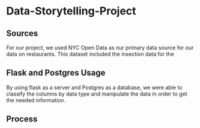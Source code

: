 # Data-Storytelling-Project

## Sources

For our project, we used NYC Open Data as our primary data source for our data on restaurants. This dataset included the insection data for the 

## Flask and Postgres Usage

By using flask as a server and Postgres as a database, we were able to classify the columns by data type and manipulate the data in order to get the needed information.

## Process
